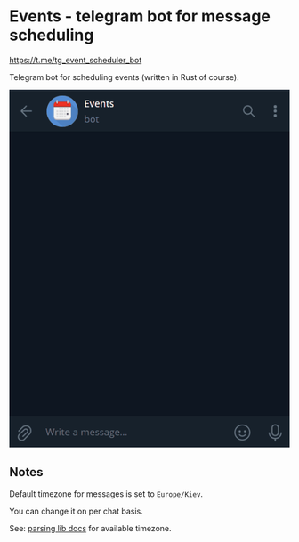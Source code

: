 # Events - telegram bot for message scheduling

https://t.me/tg_event_scheduler_bot

Telegram bot for scheduling events (written in Rust of course). 

![Demo](./demo.gif)

## Notes

Default timezone for messages is set to `Europe/Kiev`.

You can change it on per chat basis.

See: [parsing lib docs](https://docs.rs/chrono-tz/latest/chrono_tz/#modules) for available timezone.
